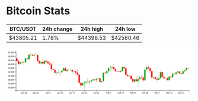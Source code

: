 # Bitcoin Stats

BTC/USDT|24h change|24h high|24h low|
|---|---|---|---|
|$43805.21|1.78%|$44398.53|$42560.46|

<img src="./chart.svg">
